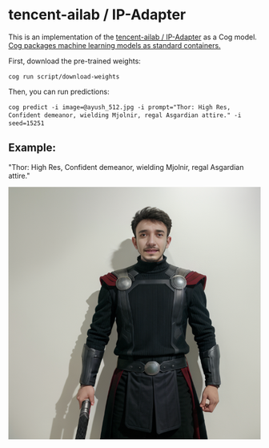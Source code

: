 # tencent-ailab / IP-Adapter

This is an implementation of the [tencent-ailab / IP-Adapter](https://github.com/tencent-ailab/IP-Adapter) as a Cog model. [Cog packages machine learning models as standard containers.](https://github.com/replicate/cog)

First, download the pre-trained weights:

    cog run script/download-weights

Then, you can run predictions:

    cog predict -i image=@ayush_512.jpg -i prompt="Thor: High Res, Confident demeanor, wielding Mjolnir, regal Asgardian attire." -i seed=15251


## Example:

"Thor: High Res, Confident demeanor, wielding Mjolnir, regal Asgardian attire."

![alt text](output.1.png)
